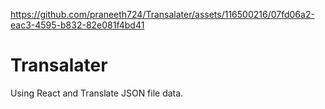

https://github.com/praneeth724/Transalater/assets/116500216/07fd06a2-eac3-4595-b832-82e081f4bd41

# Transalater
Using React and Translate JSON file data.
